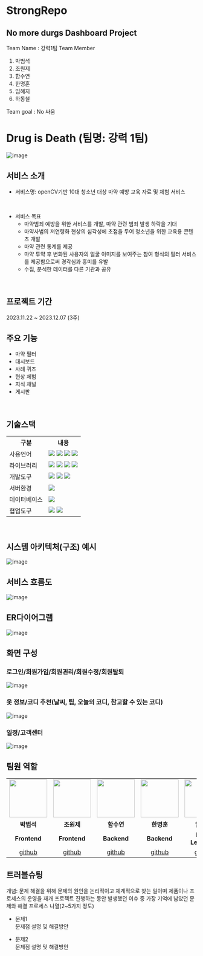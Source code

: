 # StrongRepo
## No more durgs Dashboard Project
Team Name : 강력1팀
Team Member
1. 박범석
2. 조원제
3. 함수연
4. 한명훈
5. 임혜지
6. 하동철


Team goal : No 싸움

# Drug is Death (팀명: 강력 1팀)
![image](https://github.com/2023-SMHRD-IS-CLOUD-1/StrongRepo/assets/142488262/921c791e-0e8f-4e35-8c21-e23a3cdbf3f3)



## 서비스 소개
* 서비스명: openCV기반 10대 청소년 대상 마약 예방 교육 자료 및 체험 서비스
<br>

* 서비스 목표
  - 마약범죄 예방을 위한 서비스를 개발, 마약 관련 범죄 발생 하락을 기대
  - 마약사범의 저연령화 현상의 심각성에 초점을 두어 청소년을 위한 교육용 콘텐츠 개발
  - 마약 관련 통계를 제공
  - 마약 투약 후 변화된 사용자의 얼굴 이미지를 보여주는 참여 형식의 필터 서비스를 제공함으로써 경각심과 흥미를 유발
  - 수집, 분석한 데이터를 다른 기관과 공유
<br>

## 프로젝트 기간
2023.11.22 ~ 2023.12.07 (3주)
<br>

## 주요 기능
* 마약 필터
* 대시보드
* 사례 퀴즈
* 현상 체험
* 지식 채널
* 게시판
<br>

## 기술스택
<table>
    <tr>
        <th>구분</th>
        <th>내용</th>
    </tr>
    <tr>
        <td>사용언어</td>
        <td>
            <img src="https://img.shields.io/badge/Java-007396?style=for-the-badge&logo=java&logoColor=white"/>
            <img src="https://img.shields.io/badge/HTML5-E34F26?style=for-the-badge&logo=HTML5&logoColor=white"/>
            <img src="https://img.shields.io/badge/CSS3-1572B6?style=for-the-badge&logo=CSS3&logoColor=white"/>
            <img src="https://img.shields.io/badge/JavaScript-F7DF1E?style=for-the-badge&logo=JavaScript&logoColor=white"/>
        </td>
    </tr>
    <tr>
        <td>라이브러리</td>
        <td>
            <img src="https://img.shields.io/badge/BootStrap-7952B3?style=for-the-badge&logo=BootStrap&logoColor=white"/>
            <img src="https://img.shields.io/badge/OpenCV-5C3EE8?style=for-the-badge&logo=OpenCV&logoColor=white"/>
            <img src="https://img.shields.io/badge/dlib-008000?style=for-the-badge&logo=Dlib&logoColor=white"/>
            <img src="https://img.shields.io/badge/flask-000000?style=for-the-badge&logo=Flask&logoColor=white"/>
        </td>
    </tr>
    <tr>
        <td>개발도구</td>
        <td>
            <img src="https://img.shields.io/badge/Eclipse-2C2255?style=for-the-badge&logo=Eclipse&logoColor=white"/>
            <img src="https://img.shields.io/badge/Jupyter-F37626?style=for-the-badge&logo=Jupyter&logoColor=white"/>
            <img src="https://img.shields.io/badge/VSCode-007ACC?style=for-the-badge&logo=VisualStudioCode&logoColor=white"/>
        </td>
    </tr>
    <tr>
        <td>서버환경</td>
        <td>
            <img src="https://img.shields.io/badge/Apache Tomcat-D22128?style=for-the-badge&logo=Apache Tomcat&logoColor=white"/>
        </td>
    </tr>
    <tr>
        <td>데이터베이스</td>
        <td>
            <img src="https://img.shields.io/badge/Oracle 11g-F80000?style=for-the-badge&logo=Oracle&logoColor=white"/>
        </td>
    </tr>
    <tr>
        <td>협업도구</td>
        <td>
            <img src="https://img.shields.io/badge/Git-F05032?style=for-the-badge&logo=Git&logoColor=white"/>
            <img src="https://img.shields.io/badge/GitHub-181717?style=for-the-badge&logo=GitHub&logoColor=white"/>
        </td>
    </tr>
</table>


<br>

## 시스템 아키텍처(구조) 예시 
![image](https://github.com/2023-SMHRD-IS-CLOUD-1/StrongRepo/assets/142488262/f334cf23-22f0-481e-9894-9811c1af3715)
<br>

## 서비스 흐름도
![image](https://user-images.githubusercontent.com/25995055/178401048-d6484bda-a2d7-40e1-998b-2bd195cd9f89.png)
<br>

## ER다이어그램
![image](https://github.com/2023-SMHRD-IS-CLOUD-1/StrongRepo/assets/142488262/7a109e35-a5b8-4cb1-b73b-f17f5521b1ed)


## 화면 구성

### 로그인/회원가입/회원괸리/회원수정/회원탈퇴
![image](https://user-images.githubusercontent.com/25995055/178401098-95f15a0e-a2de-415e-83d5-883bb4cb0656.png)
<br>

### 옷 정보/코디 추천(날씨, 팁, 오늘의 코디, 참고할 수 있는 코디)
![image](https://user-images.githubusercontent.com/25995055/178401127-287e6de2-4396-49fc-a107-59c4d5cd55c7.png)
<br>

### 일정/고객센터
![image](https://user-images.githubusercontent.com/25995055/178401150-861f0e93-0f40-4fae-98c1-2099bf513c8d.png)
<br>

##  팀원 역할
<table>
  <tr>
    <td align="center"><img src="https://item.kakaocdn.net/do/fd49574de6581aa2a91d82ff6adb6c0115b3f4e3c2033bfd702a321ec6eda72c" width="100" height="100"/></td>
    <td align="center"><img src="https://mb.ntdtv.kr/assets/uploads/2019/01/Screen-Shot-2019-01-08-at-4.31.55-PM-e1546932545978.png" width="100" height="100"/></td>
    <td align="center"><img src="https://mblogthumb-phinf.pstatic.net/20160127_177/krazymouse_1453865104404DjQIi_PNG/%C4%AB%C4%AB%BF%C0%C7%C1%B7%BB%C1%EE_%B6%F3%C0%CC%BE%F0.png?type=w2" width="100" height="100"/></td>
    <td align="center"><img src="https://i.pinimg.com/236x/ed/bb/53/edbb53d4f6dd710431c1140551404af9.jpg" width="100" height="100"/></td>
    <td align="center"><img src="https://pbs.twimg.com/media/B-n6uPYUUAAZSUx.png" width="100" height="100"/></td>
    <td align="center"><img src="https://pbs.twimg.com/media/B-n6uPYUUAAZSUx.png" width="100" height="100"/></td>
  </tr>
  <tr>
    <td align="center"><strong>박범석</strong></td>
    <td align="center"><strong>조원제</strong></td>
    <td align="center"><strong>함수연</strong></td>
    <td align="center"><strong>한명훈</strong></td>
    <td align="center"><strong>임혜지</strong></td>
    <td align="center"><strong>하동철</strong></td>
  </tr>
  <tr>
    <td align="center"><b>Frontend</b></td>
    <td align="center"><b>Frontend</b></td>
    <td align="center"><b>Backend</b></td>
    <td align="center"><b>Backend</b></td>
    <td align="center"><b>Deep Learning</b></td>
  </tr>
  <tr>
    <td align="center"><a href="https://github.com/자신의username작성해주세요" target='_blank'>github</a></td>
    <td align="center"><a href="https://github.com/자신의username작성해주세요" target='_blank'>github</a></td>
    <td align="center"><a href="https://github.com/자신의username작성해주세요" target='_blank'>github</a></td>
    <td align="center"><a href="https://github.com/자신의username작성해주세요" target='_blank'>github</a></td>
    <td align="center"><a href="https://github.com/자신의username작성해주세요" target='_blank'>github</a></td>
  </tr>
</table>

## 트러블슈팅
개념: 문제 해결을 위해 문제의 원인을 논리적이고 체계적으로 찾는 일이며 제품이나 프로세스의 운영을 재개
프로젝트 진행하는 동안 발생했던 이슈 중 가장 기억에 남았던 문제와 해결 프로세스 나열(2~5가지 정도)
  
* 문제1<br>
 문제점 설명 및 해결방안
 
* 문제2<br>
 문제점 설명 및 해결방안

